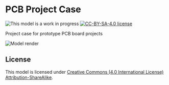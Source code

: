 # PCB Project Case

![This model is a work in progress][work-in-progress-badge]
[![CC-BY-SA-4.0 license][license-badge]][license]

Project case for prototype PCB board projects

![Model render](images/readme/demo.png)

## License

This model is licensed under [Creative Commons (4.0 International License) Attribution-ShareAlike][license].


[license]: http://creativecommons.org/licenses/by-sa/4.0/
[license-badge]: /_static/license-badge-cc-by-sa-4.0.svg
[work-in-progress-badge]: /_static/work-in-progress-badge.svg
